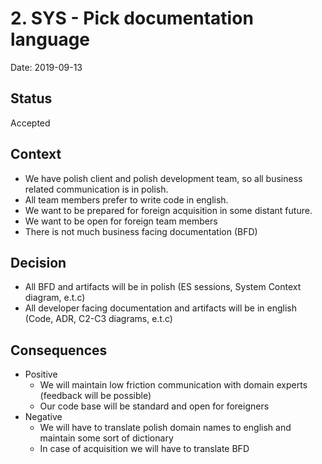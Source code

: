 # 2. SYS - Pick documentation language

Date: 2019-09-13

## Status

Accepted

## Context

- We have polish client and polish development team, so all business related communication is in polish. 
- All team members prefer to write code in english.
- We want to be prepared for foreign acquisition in some distant future.
- We want to be open for foreign team members
- There is not much business facing documentation (BFD)

## Decision

- All BFD and artifacts will be in polish (ES sessions, System Context diagram, e.t.c)
- All developer facing documentation and artifacts will be in english (Code, ADR, C2-C3 diagrams, e.t.c)

## Consequences

- Positive
	- We will maintain low friction communication with domain experts (feedback will be possible)
	- Our code base will be standard and open for foreigners
- Negative 
	- We will have to translate polish domain names to english and maintain some sort of dictionary
	- In case of acquisition we will have to translate BFD